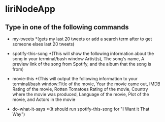# liriNodeApp


## Type in one of the following commands 

* my-tweets 
    *(gets my last 20 tweets or add a search term after to get someone elses last 20 tweets)

* spotify-this-song 
    *(This will show the following information about the song in your terminal/bash window Artist(s), The song's name, A   preview link of the song from Spotify, and the album that the song is from)

*  movie-this 
    *(This will output the following information to your terminal/bash window:Title of the movie, Year the movie came out, IMDB Rating of the movie, Rotten Tomatoes Rating of the movie, Country where the movie was produced, Language of the  movie, Plot of the movie, and Actors in the movie

* do-what-it-says 
    *(It should run spotify-this-song for "I Want it That Way")



